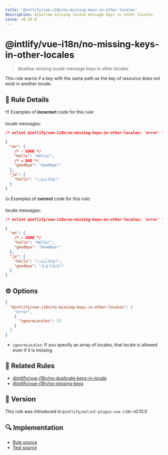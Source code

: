 ```yaml
---
title: '@intlify/vue-i18n/no-missing-keys-in-other-locales'
description: disallow missing locale message keys in other locales
since: v0.10.0
---
```


# @intlify/vue-i18n/no-missing-keys-in-other-locales

> disallow missing locale message keys in other locales

This rule warns if a key with the same path as the key of resource does not exist in another locale.

## :book: Rule Details

:-1: Examples of **incorrect** code for this rule:

locale messages:

<resource-group>

<eslint-code-block language="json" locale-key="key">

```json
/* eslint @intlify/vue-i18n/no-missing-keys-in-other-locales: 'error' */

{
  "en": {
    /* ✓ GOOD */
    "hello": "Hello!",
    /* ✗ BAD */
    "goodbye": "Goodbye!"
  },
  "ja": {
    "hello": "こんにちは!"
  }
}
```

</eslint-code-block>

</resource-group>

:+1: Examples of **correct** code for this rule:

locale messages:

<resource-group>

<eslint-code-block language="json" locale-key="key">

```json
/* eslint @intlify/vue-i18n/no-missing-keys-in-other-locales: 'error' */

{
  "en": {
    /* ✓ GOOD */
    "hello": "Hello!",
    "goodbye": "Goodbye!"
  },
  "ja": {
    "hello": "こんにちは!",
    "goodbye": "さようなら!"
  }
}
```

</eslint-code-block>

</resource-group>

## :gear: Options

```json
{
  "@intlify/vue-i18n/no-missing-keys-in-other-locales": [
    "error",
    {
      "ignoreLocales": []
    }
  ]
}
```

- `ignoreLocales`: If you specify an array of locales, that locale is allowed even if it is missing.

## :couple: Related Rules

- [@intlify/vue-i18n/no-duplicate-keys-in-locale](./no-duplicate-keys-in-locale.md)
- [@intlify/vue-i18n/no-missing-keys](./no-missing-keys.md)

## :rocket: Version

This rule was introduced in `@intlify/eslint-plugin-vue-i18n` v0.10.0

## :mag: Implementation

- [Rule source](https://github.com/intlify/eslint-plugin-vue-i18n/blob/master/lib/rules/no-missing-keys-in-other-locales.ts)
- [Test source](https://github.com/intlify/eslint-plugin-vue-i18n/tree/master/tests/lib/rules/no-missing-keys-in-other-locales.ts)
